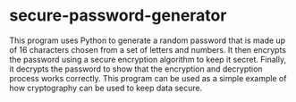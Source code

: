 # secure-password-generator

This program uses Python to generate a random password that is made up of 16 characters chosen from a set of letters and numbers. It then encrypts the password using a secure encryption algorithm to keep it secret. Finally, it decrypts the password to show that the encryption and decryption process works correctly. This program can be used as a simple example of how cryptography can be used to keep data secure.
